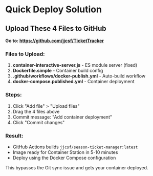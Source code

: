 # Quick Deploy Solution

## Upload These 4 Files to GitHub

**Go to: https://github.com/jjcsf/TicketTracker**

### Files to Upload:
1. **container-interactive-server.js** - ES module server (fixed)
2. **Dockerfile.simple** - Container build config
3. **.github/workflows/docker-publish.yml** - Auto-build workflow
4. **docker-compose.published.yml** - Container deployment

### Steps:
1. Click "Add file" > "Upload files"
2. Drag the 4 files above
3. Commit message: "Add container deployment"
4. Click "Commit changes"

### Result:
- GitHub Actions builds `jjcsf/season-ticket-manager:latest`
- Image ready for Container Station in 5-10 minutes
- Deploy using the Docker Compose configuration

This bypasses the Git sync issue and gets your container deployed.